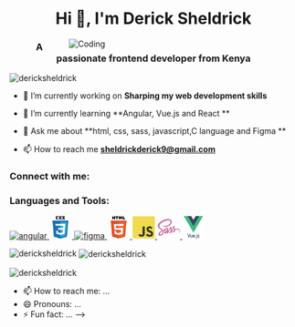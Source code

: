 

<h1 align="center">Hi 👋, I'm Derick Sheldrick</h1>
<img align="right" alt="Coding" width="400" src="https://camo.githubusercontent.com/19db51af5f90f1b152bc0b9078f5fe97053955be5074f03f17019c70345bdcdb/68747470733a2f2f6d69726f2e6d656469756d2e636f6d2f6d61782f313336302f302a37513379765349765f7430696f4a2d5a2e676966"/>
<h3 align="center">A passionate frontend developer from Kenya</h3>

<p align="left"> <img src="https://komarev.com/ghpvc/?username=dericksheldrick&label=Profile%20views&color=0e75b6&style=flat" alt="dericksheldrick" /> </p>

- 🔭 I’m currently working on **Sharping my web development skills**

- 🌱 I’m currently learning **Angular, Vue.js and React **

- 💬 Ask me about **html, css, sass, javascript,C language and Figma **

- 📫 How to reach me **sheldrickderick9@gmail.com**

<h3 align="left">Connect with me:</h3>
<p align="left">
</p>

<h3 align="left">Languages and Tools:</h3>
<p align="left"> <a href="https://angular.io" target="_blank" rel="noreferrer"> <img src="https://angular.io/assets/images/logos/angular/angular.svg" alt="angular" width="40" height="40"/> </a> <a href="https://www.w3schools.com/css/" target="_blank" rel="noreferrer"> <img src="https://raw.githubusercontent.com/devicons/devicon/master/icons/css3/css3-original-wordmark.svg" alt="css3" width="40" height="40"/> </a> <a href="https://www.figma.com/" target="_blank" rel="noreferrer"> <img src="https://www.vectorlogo.zone/logos/figma/figma-icon.svg" alt="figma" width="40" height="40"/> </a> <a href="https://www.w3.org/html/" target="_blank" rel="noreferrer"> <img src="https://raw.githubusercontent.com/devicons/devicon/master/icons/html5/html5-original-wordmark.svg" alt="html5" width="40" height="40"/> </a> <a href="https://developer.mozilla.org/en-US/docs/Web/JavaScript" target="_blank" rel="noreferrer"> <img src="https://raw.githubusercontent.com/devicons/devicon/master/icons/javascript/javascript-original.svg" alt="javascript" width="40" height="40"/> </a> <a href="https://sass-lang.com" target="_blank" rel="noreferrer"> <img src="https://raw.githubusercontent.com/devicons/devicon/master/icons/sass/sass-original.svg" alt="sass" width="40" height="40"/> </a> <a href="https://vuejs.org/" target="_blank" rel="noreferrer"> <img src="https://raw.githubusercontent.com/devicons/devicon/master/icons/vuejs/vuejs-original-wordmark.svg" alt="vuejs" width="40" height="40"/> </a> </p>

<p><img align="left" src="https://github-readme-stats.vercel.app/api/top-langs?username=dericksheldrick&show_icons=true&locale=en&layout=compact" alt="dericksheldrick" /></p>

<p>&nbsp;<img align="center" src="https://github-readme-stats.vercel.app/api?username=dericksheldrick&show_icons=true&locale=en" alt="dericksheldrick" /></p>

<p><img align="center" src="https://github-readme-streak-stats.herokuapp.com/?user=dericksheldrick&" alt="dericksheldrick" /></p>

- 📫 How to reach me: ...
- 😄 Pronouns: ...
- ⚡ Fun fact: ...
-->
